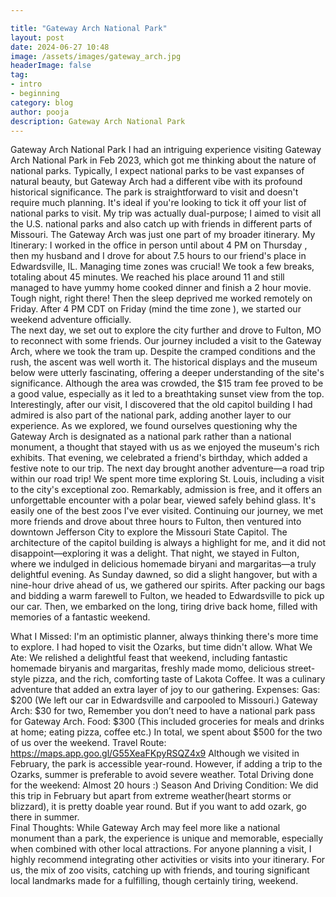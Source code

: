 ```yaml
---

title: "Gateway Arch National Park"
layout: post
date: 2024-06-27 10:48
image: /assets/images/gateway_arch.jpg
headerImage: false
tag:
- intro
- beginning
category: blog
author: pooja
description: Gateway Arch National Park
---
```



Gateway Arch National Park 
I had an intriguing experience visiting Gateway Arch National Park in Feb 2023, which got me thinking about the nature of national parks. Typically, I expect national parks to be vast expanses of natural beauty, but Gateway Arch had a different vibe with its profound historical significance.
The park is straightforward to visit and doesn't require much planning. It's ideal if you're looking to tick it off your list of national parks to visit. My trip was actually dual-purpose; I aimed to visit all the U.S. national parks and also catch up with friends in different parts of Missouri. The Gateway Arch was just one part of my broader itinerary.
My Itinerary: I worked in the office in person until about 4 PM on Thursday , then my husband and I drove for about 7.5 hours to our friend's place in Edwardsville, IL. Managing time zones was crucial! We took a few breaks, totaling about 45 minutes. We reached his place around 11 and still managed to have yummy home cooked dinner and finish a 2 hour movie. Tough night, right there! Then the sleep deprived me worked remotely on Friday. After 4 PM CDT on Friday (mind the time zone ), we started our weekend adventure officially.  
The next day, we set out to explore the city further and drove to Fulton, MO to reconnect with some friends. Our journey included a visit to the Gateway Arch, where we took the tram up. Despite the cramped conditions and the rush, the ascent was well worth it. The historical displays and the museum below were utterly fascinating, offering a deeper understanding of the site's significance. Although the area was crowded, the $15 tram fee proved to be a good value, especially as it led to a breathtaking sunset view from the top. Interestingly, after our visit, I discovered that the old capitol building I had admired is also part of the national park, adding another layer to our experience. As we explored, we found ourselves questioning why the Gateway Arch is designated as a national park rather than a national monument, a thought that stayed with us as we enjoyed the museum's rich exhibits.
That evening, we celebrated a friend's birthday, which added a festive note to our trip.  The next day brought another adventure—a road trip within our road trip! We spent more time exploring St. Louis, including a visit to the city's exceptional zoo. Remarkably, admission is free, and it offers an unforgettable encounter with a polar bear, viewed safely behind glass. It's easily one of the best zoos I've ever visited.
Continuing our journey, we met more friends and drove about three hours to Fulton, then ventured into downtown Jefferson City to explore the Missouri State Capitol. The architecture of the capitol building is always a highlight for me, and it did not disappoint—exploring it was a delight. 
That night, we stayed in Fulton, where we indulged in delicious homemade biryani and margaritas—a truly delightful evening. As Sunday dawned, so did a slight hangover, but with a nine-hour drive ahead of us, we gathered our spirits. After packing our bags and bidding a warm farewell to Fulton, we headed to Edwardsville to pick up our car. Then, we embarked on the long, tiring drive back home, filled with memories of a fantastic weekend.

What I Missed: I'm an optimistic planner, always thinking there's more time to explore. I had hoped to visit the Ozarks, but time didn't allow. 
What We Ate: We relished a delightful feast that weekend, including fantastic homemade biryanis and margaritas, freshly made momo, delicious street-style pizza, and the rich, comforting taste of Lakota Coffee. It was a culinary adventure that added an extra layer of joy to our gathering. 
Expenses:
Gas: $200 (We left our car in Edwardsville and carpooled to Missouri.)
Gateway Arch: $30 for two, Remember you don’t need to have a national park pass for Gateway Arch. 
Food: $300 (This included groceries for meals and drinks at home; eating pizza, coffee etc.)
In total, we spent about $500 for the two of us over the weekend. 
Travel Route:
https://maps.app.goo.gl/G55XeaFKpyRSQZ4x9
Although we visited in February, the park is accessible year-round. However, if adding a trip to the Ozarks, summer is preferable to avoid severe weather.
Total Driving done for the weekend:  Almost 20 hours :) 
Season And Driving Condition:
We did this trip in February but apart from extreme weather(heart storms or blizzard), it is pretty doable year round. But if you want to add ozark, go there in summer.  
Final Thoughts: While Gateway Arch may feel more like a national monument than a park, the experience is unique and memorable, especially when combined with other local attractions.
For anyone planning a visit, I highly recommend integrating other activities or visits into your itinerary. For us, the mix of zoo visits, catching up with friends, and touring significant local landmarks made for a fulfilling, though certainly tiring, weekend.
